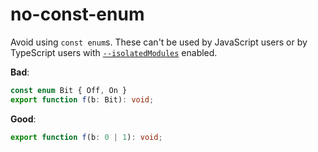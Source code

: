 # no-const-enum

Avoid using `const enum`s. These can't be used by JavaScript users or by TypeScript users with [`--isolatedModules`](https://www.typescriptlang.org/docs/handbook/compiler-options.html) enabled.

**Bad**:

```ts
const enum Bit { Off, On }
export function f(b: Bit): void;
```

**Good**:

```ts
export function f(b: 0 | 1): void;
```

